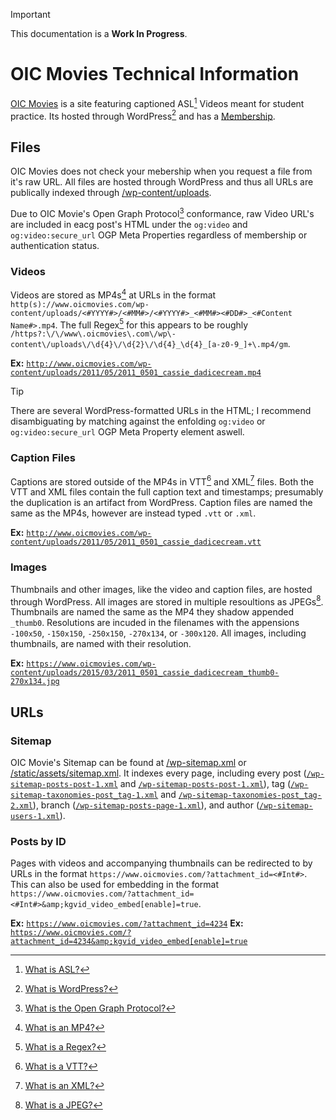 
> [!IMPORTANT]  
> This documentation is a **Work In Progress**.

# OIC Movies Technical Information

[OIC Movies](https://www.oicmovies.com) is a site featuring captioned ASL[^help.asl] Videos meant for student practice. Its hosted through WordPress[^help.wordpress] and has a [Membership](https://www.oicmovies.com/membership-account/membership-levels).

## Files

OIC Movies does not check your mebership when you request a file from it's raw URL. All files are hosted through WordPress and thus all URLs are publically indexed through [/wp-content/uploads](https://www.oicmovies.com/wp-content/uploads).


Due to OIC Movie's Open Graph Protocol[^help.ogp] conformance, raw Video URL's are included in eacg post's HTML under the `og:video` and `og:video:secure_url` OGP Meta Properties regardless of membership or authentication status.

### Videos

Videos are stored as MP4s[^help.mp4] at URLs in the format `http(s)://www.oicmovies.com/wp-content/uploads/<#YYYY#>/<#MM#>/<#YYYY#>_<#MM#><#DD#>_<#Content Name#>.mp4`. The full Regex[^help.regex] for this appears to be roughly `/https?:\/\/www\.oicmovies\.com\/wp\-content\/uploads\/\d{4}\/\d{2}\/\d{4}_\d{4}_[a-z0-9_]+\.mp4/gm`.

**Ex:** [`http://www.oicmovies.com/wp-content/uploads/2011/05/2011_0501_cassie_dadicecream.mp4`](http://www.oicmovies.com/wp-content/uploads/2011/05/2011_0501_cassie_dadicecream.mp4)

> [!TIP]
> There are several WordPress-formatted URLs in the HTML; I recommend disambiguating by matching against the enfolding `og:video` or `og:video:secure_url` OGP Meta Property element aswell.

### Caption Files

Captions are stored outside of the MP4s in VTT[^help.vtt] and XML[^help.xml] files. Both the VTT and XML files contain the full caption text and timestamps; presumably the duplication is an artifact from WordPress. Caption files are named the same as the MP4s, however are instead typed `.vtt` or `.xml`.

**Ex:** [`http://www.oicmovies.com/wp-content/uploads/2011/05/2011_0501_cassie_dadicecream.vtt`](http://www.oicmovies.com/wp-content/uploads/2011/05/2011_0501_cassie_dadicecream.vtt)

### Images

Thumbnails and other images, like the video and caption files, are hosted through WordPress. All images are stored in multiple resoultions as JPEGs[^help.jpeg]. Thumbnails are named the same as the MP4 they shadow appended `_thumb0`. Resolutions are incuded in the filenames with the appensions `-100x50`, `-150x150`, `-250x150`, `-270x134`, or `-300x120`. All images, including thumbnails, are named with their resolution.

**Ex:** [`https://www.oicmovies.com/wp-content/uploads/2015/03/2011_0501_cassie_dadicecream_thumb0-270x134.jpg`](https://www.oicmovies.com/wp-content/uploads/2015/03/2011_0501_cassie_dadicecream_thumb0-270x134.jpg)

## URLs

### Sitemap

OIC Movie's Sitemap can be found at [/wp-sitemap.xml](https://www.oicmovies.com/wp-sitemap.xml) or [/static/assets/sitemap.xml](https://www.oicmovies.com/static/assets/sitemap.xml). It indexes every page, including every post ([`/wp-sitemap-posts-post-1.xml`](https://www.oicmovies.com/wp-sitemap-posts-post-1.xml) and [`/wp-sitemap-posts-post-1.xml`](https://www.oicmovies.com/wp-sitemap-posts-post-2.xml)), tag ([`/wp-sitemap-taxonomies-post_tag-1.xml`](https://www.oicmovies.com/wp-sitemap-taxonomies-post_tag-1.xml) and [`/wp-sitemap-taxonomies-post_tag-2.xml`](https://www.oicmovies.com/wp-sitemap-taxonomies-post_tag-2.xml)), branch ([`/wp-sitemap-posts-page-1.xml`](https://www.oicmovies.com/wp-sitemap-posts-page-1.xml)), and author ([`/wp-sitemap-users-1.xml`](https://www.oicmovies.com/wp-sitemap-users-1.xml)).

### Posts by ID

Pages with videos and accompanying thumbnails can be redirected to by URLs in the format `https://www.oicmovies.com/?attachment_id=<#Int#>`. This can also be used for embedding in the format `https://www.oicmovies.com/?attachment_id=<#Int#>&amp;kgvid_video_embed[enable]=true`.

**Ex:** [`https://www.oicmovies.com/?attachment_id=4234`](https://www.oicmovies.com/?attachment_id=4234)
**Ex:** [`https://www.oicmovies.com/?attachment_id=4234&amp;kgvid_video_embed[enable]=true`](https://www.oicmovies.com/?attachment_id=4234&amp;kgvid_video_embed[enable]=true)

<!-- MARK: Footnotes -->
[^help.asl]: [What is ASL?](https://en.wikipedia.org/wiki/American_Sign_Language)
[^help.wordpress]: [What is WordPress?](https://wordpress.com)
[^help.ogp]: [What is the Open Graph Protocol?](https://ogp.me)
[^help.mp4]: [What is an MP4?](https://en.wikipedia.org/wiki/MP4_file_format)
[^help.regex]: [What is a Regex?](https://en.wikipedia.org/wiki/Regular_expression)
[^help.vtt]: [What is a VTT?](https://en.wikipedia.org/wiki/WebVTT)
[^help.xml]: [What is an XML?](https://en.wikipedia.org/wiki/XML)
[^help.jpeg]: [What is a JPEG?](https://en.wikipedia.org/wiki/JPEG)
